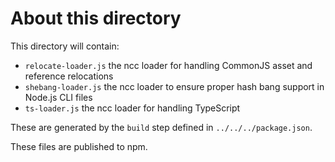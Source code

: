 # About this directory

This directory will contain:

- `relocate-loader.js` the ncc loader for handling CommonJS asset and reference relocations
- `shebang-loader.js` the ncc loader to ensure proper hash bang support in Node.js CLI files
- `ts-loader.js` the ncc loader for handling TypeScript

These are generated by the `build` step defined in `../../../package.json`.

These files are published to npm.
